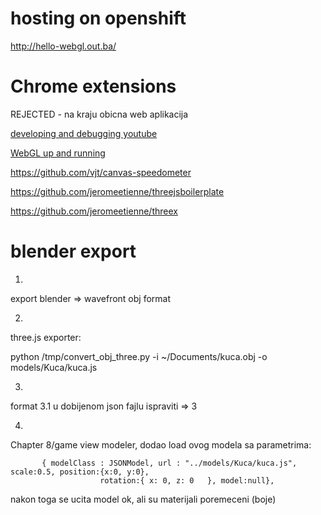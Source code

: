 hosting on openshift
=====================

http://hello-webgl.out.ba/


Chrome extensions 
===================

REJECTED - na kraju obicna web aplikacija

[developing and debugging youtube](http://www.youtube.com/watch?v=IP0nMv_NI1s)

[WebGL up and running](http://assets.en.oreilly.com/1/event/83/WebGL%20Up%20and%20Running%20Presentation.pdf)

https://github.com/vjt/canvas-speedometer

https://github.com/jeromeetienne/threejsboilerplate

https://github.com/jeromeetienne/threex

blender export
================
 
1)

export blender => wavefront obj format


2)

three.js exporter:

python /tmp/convert_obj_three.py -i ~/Documents/kuca.obj -o models/Kuca/kuca.js

3)

format 3.1 u dobijenom json fajlu ispraviti => 3

4)

Chapter 8/game view modeler, dodao load ovog modela sa parametrima:

           { modelClass : JSONModel, url : "../models/Kuca/kuca.js", scale:0.5, position:{x:0, y:0}, 
		              	rotation:{ x: 0, z: 0   }, model:null},


nakon toga se ucita model ok, ali su materijali poremeceni (boje)


